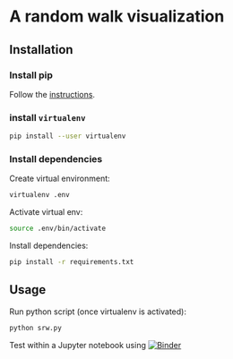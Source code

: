 # A random walk visualization

## Installation

### Install pip

Follow the [instructions](https://pip.pypa.io/en/stable/installing/).

### install `virtualenv`

```bash
pip install --user virtualenv
```

### Install dependencies

Create virtual environment:

```bash
virtualenv .env
```

Activate virtual env:

```bash
source .env/bin/activate
```

Install dependencies:

```bash
pip install -r requirements.txt
```

## Usage

Run python script (once virtualenv is activated):

```bash
python srw.py
```

Test within a Jupyter notebook using [![Binder](https://static.mybinder.org/badge_logo.svg)](https://mybinder.org/v2/git/https%3A%2F%2Fgitlab.math.unistra.fr%2Fproba-mc2020%2Fproba-mc2020/master)
